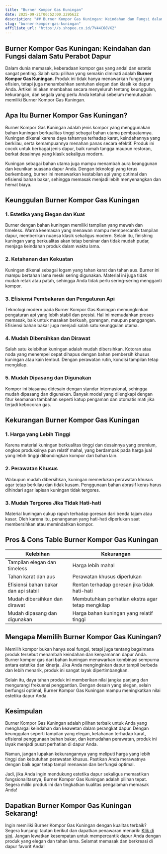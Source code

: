 ```yaml
---
title: "Burner Kompor Gas Kuningan"
date: 2025-09-21T06:52:00.229562Z
description: "## Burner Kompor Gas Kuningan: Keindahan dan Fungsi dalam Satu Perabot Dapur..."
slug: "burner-kompor-gas-kuningan"
affiliate_url: "https://s.shopee.co.id/7V44C68VX2"
---
```

## Burner Kompor Gas Kuningan: Keindahan dan Fungsi dalam Satu Perabot Dapur

Dalam dunia memasak, keberadaan kompor gas yang andal dan estetis sangat penting. Salah satu pilihan yang semakin diminati adalah **Burner Kompor Gas Kuningan**. Produk ini tidak hanya menawarkan fungsi yang efisien, tetapi juga menambahkan sentuhan elegan dan klasik ke dapur Anda. Artikel ini akan membahas secara menyeluruh tentang keunggulan, kekurangan, dan segala yang perlu Anda ketahui sebelum memutuskan memiliki Burner Kompor Gas Kuningan.

## Apa Itu Burner Kompor Gas Kuningan?

Burner Kompor Gas Kuningan adalah jenis kompor yang menggunakan bahan kuningan berkualitas tinggi sebagai bahan utama pembuatannya. Kuningan dikenal karena daya tahannya terhadap karat, keindahannya yang berkilau, serta kemampuannya menahan panas secara efektif. Produk ini cocok untuk berbagai jenis dapur, baik rumah tangga maupun restoran, berkat desainnya yang klasik sekaligus modern.

Kuningan sebagai bahan utama juga mampu menambah aura keanggunan dan keunikan suasana dapur Anda. Dengan teknologi yang terus berkembang, burner ini menawarkan kestabilan api yang optimal dan efisiensi bahan bakar, sehingga memasak menjadi lebih menyenangkan dan hemat biaya.

## Keunggulan Burner Kompor Gas Kuningan

### 1. Estetika yang Elegan dan Kuat

Burner dengan bahan kuningan memiliki tampilan yang mewah dan timeless. Warna keemasan yang menawan mampu mempercantik tampilan dapur, memberikan nuansa klasik sekaligus modern. Selain itu, finishing kuningan yang berkualitas akan tetap bersinar dan tidak mudah pudar, menjaga keindahan produk dalam waktu lama.

### 2. Ketahanan dan Kekuatan

Kuningan dikenal sebagai logam yang tahan karat dan tahan aus. Burner ini mampu bertahan lama meski sering digunakan. Material ini juga tidak mudah retak atau patah, sehingga Anda tidak perlu sering-sering mengganti kompor.

### 3. Efisiensi Pembakaran dan Pengaturan Api

Teknologi modern pada Burner Kompor Gas Kuningan memungkinkan pengaturan api yang lebih stabil dan presisi. Hal ini memudahkan proses memasak, baik untuk masakan berkuah, gorengan, maupun panggangan. Efisiensi bahan bakar juga menjadi salah satu keunggulan utama.

### 4. Mudah Dibersihkan dan Dirawat

Salah satu kelebihan kuningan adalah mudah dibersihkan. Kotoran atau noda yang menempel cepat dihapus dengan bahan pembersih khusus kuningan atau kain lembut. Dengan perawatan rutin, kondisi tampilan tetap mengkilap.

### 5. Mudah Dipasang dan Digunakan

Kompor ini biasanya didesain dengan standar internasional, sehingga mudah dipasang dan digunakan. Banyak model yang dilengkapi dengan fitur keamanan tambahan seperti katup pengaman dan otomatis mati jika terjadi kebocoran gas.

## Kekurangan Burner Kompor Gas Kuningan

### 1. Harga yang Lebih Tinggi

Karena material kuningan berkualitas tinggi dan desainnya yang premium, ongkos produksinya pun relatif mahal, yang berdampak pada harga jual yang lebih tinggi dibandingkan kompor dari bahan lain.

### 2. Perawatan Khusus

Walaupun mudah dibersihkan, kuningan memerlukan perawatan khusus agar tetap berkilau dan tidak kusam. Penggunaan bahan abrasif keras harus dihindari agar lapisan kuningan tidak tergores.

### 3. Mudah Tergores Jika Tidak Hati-hati

Material kuningan cukup rapuh terhadap goresan dari benda tajam atau kasar. Oleh karena itu, penanganan yang hati-hati diperlukan saat membersihkan atau memindahkan kompor.

## Pros & Cons Table Burner Kompor Gas Kuningan

| **Kelebihan**                       | **Kekurangan**                                |
|-------------------------------------|----------------------------------------------|
| Tampilan elegan dan timeless      | Harga lebih mahal                          |
| Tahan karat dan aus                | Perawatan khusus diperlukan               |
| Efisiensi bahan bakar dan api stabil | Rentan terhadap goresan jika tidak hati-hati |
| Mudah dibersihkan dan dirawat     | Membutuhkan perhatian ekstra agar tetap mengkilap |
| Mudah dipasang dan digunakan      | Harga bahan kuningan yang relatif tinggi |

## Mengapa Memilih Burner Kompor Gas Kuningan?

Memilih kompor bukan hanya soal fungsi, tetapi juga tentang bagaimana produk tersebut menambah keindahan dan kenyamanan dapur Anda. Burner kompor gas dari bahan kuningan menawarkan kombinasi sempurna antara estetika dan kinerja. Jika Anda menginginkan dapur tampil berbeda dan lebih menarik, produk ini sangat layak dipertimbangkan.

Selain itu, daya tahan produk ini memberikan nilai jangka panjang dan mengurangi frekuensi penggantian. Dengan desain yang elegan, selain berfungsi optimal, Burner Kompor Gas Kuningan mampu meningkatkan nilai estetika dapur Anda.

## Kesimpulan

Burner Kompor Gas Kuningan adalah pilihan terbaik untuk Anda yang menghargai keindahan dan keawetan dalam perangkat dapur. Dengan keunggulan seperti tampilan yang elegan, ketahanan terhadap karat, efisiensi penggunaan bahan bakar, dan kemudahan perawatan, produk ini layak menjadi pusat perhatian di dapur Anda.

Namun, jangan lupakan kekurangannya yang meliputi harga yang lebih tinggi dan kebutuhan perawatan khusus. Pastikan Anda merawatnya dengan baik agar tetap tampil menawan dan berfungsi optimal.

Jadi, jika Anda ingin mendukung estetika dapur sekaligus memastikan fungsionalitasnya, Burner Kompor Gas Kuningan adalah pilihan tepat. Segera miliki produk ini dan tingkatkan kualitas pengalaman memasak Anda!

## Dapatkan Burner Kompor Gas Kuningan Sekarang!

Ingin memiliki Burner Kompor Gas Kuningan dengan kualitas terbaik? Segera kunjungi tautan berikut dan dapatkan penawaran menarik: [Klik di sini](https://s.shopee.co.id/7V44C68VX2). Jangan lewatkan kesempatan untuk mempercantik dapur Anda dengan produk yang elegan dan tahan lama. Selamat memasak dan berkreasi di dapur favorit Anda!